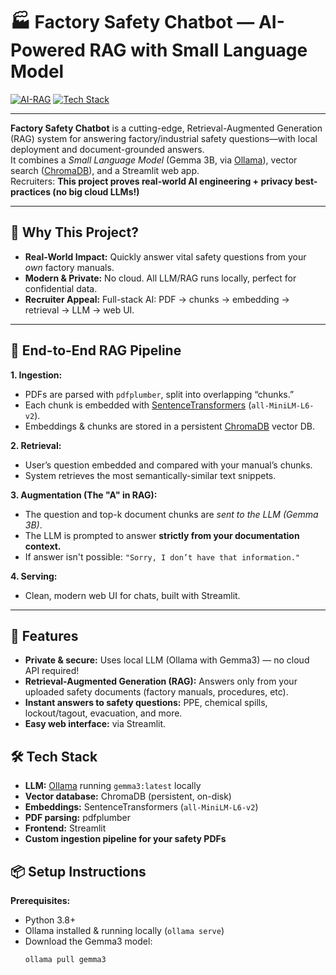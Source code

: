 # 🏭 Factory Safety Chatbot — AI-Powered RAG with Small Language Model

[![AI-RAG](https://img.shields.io/badge/AI-RAG-blue)](#architecture)
[![Tech Stack](https://img.shields.io/badge/Stack-Ollama%20%7C%20Gemma3%20%7C%20ChromaDB%20%7C%20Streamlit-ff69b4)](#tech-stack)

---

**Factory Safety Chatbot** is a cutting-edge, Retrieval-Augmented Generation (RAG) system for answering factory/industrial safety questions—with local deployment and document-grounded answers.  
It combines a *Small Language Model* (Gemma 3B, via [Ollama](https://ollama.com/)), vector search ([ChromaDB](https://www.trychroma.com/)), and a Streamlit web app.  
Recruiters: **This project proves real-world AI engineering + privacy best-practices (no big cloud LLMs!)**

---

## 🚩 Why This Project?

- **Real-World Impact:** Quickly answer vital safety questions from your *own* factory manuals.
- **Modern & Private:** No cloud. All LLM/RAG runs locally, perfect for confidential data.
- **Recruiter Appeal:** Full-stack AI: PDF → chunks → embedding → retrieval → LLM → web UI.

---

## 🧠 End-to-End RAG Pipeline

**1. Ingestion:**  
- PDFs are parsed with `pdfplumber`, split into overlapping “chunks.”
- Each chunk is embedded with [SentenceTransformers](https://www.sbert.net/) (`all-MiniLM-L6-v2`).
- Embeddings & chunks are stored in a persistent [ChromaDB](https://www.trychroma.com/) vector DB.

**2. Retrieval:**  
- User’s question embedded and compared with your manual’s chunks.
- System retrieves the most semantically-similar text snippets.

**3. Augmentation (The "A" in RAG):**  
- The question and top-k document chunks are *sent to the LLM (Gemma 3B)*.
- The LLM is prompted to answer **strictly from your documentation context.**
- If answer isn't possible: `"Sorry, I don’t have that information."`

**4. Serving:**  
- Clean, modern web UI for chats, built with Streamlit.

---

## 🚀 Features

- **Private & secure:** Uses local LLM (Ollama with Gemma3) — no cloud API required!
- **Retrieval-Augmented Generation (RAG):** Answers only from your uploaded safety documents (factory manuals, procedures, etc).
- **Instant answers to safety questions:** PPE, chemical spills, lockout/tagout, evacuation, and more.
- **Easy web interface:** via Streamlit.

## 🛠️ Tech Stack

- **LLM:** [Ollama](https://ollama.com/) running `gemma3:latest` locally
- **Vector database:** ChromaDB (persistent, on-disk)
- **Embeddings:** SentenceTransformers (`all-MiniLM-L6-v2`)
- **PDF parsing:** pdfplumber
- **Frontend:** Streamlit
- **Custom ingestion pipeline for your safety PDFs**

## 📦 Setup Instructions

**Prerequisites:**  
- Python 3.8+  
- Ollama installed & running locally (`ollama serve`)
- Download the Gemma3 model:  
  ```sh
  ollama pull gemma3

